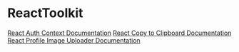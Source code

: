 # ReactToolkit

[React Auth Context Documentation](./react-auth-context/README.md)
[React Copy to Clipboard Documentation](./copy-to-clipboard/README.md)
[React Profile Image Uploader Documentation](./profile-image-uploader/README.md)
